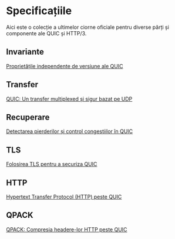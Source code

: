 # Specificațiile

Aici este o colecție a ultimelor ciorne oficiale pentru diverse părți și 
componente ale QUIC și HTTP/3.

## Invariante

[Proprietățile independente de versiune ale QUIC](https://tools.ietf.org/html/draft-ietf-quic-invariants-07)

## Transfer

[QUIC: Un transfer multiplexed și sigur bazat pe UDP](https://tools.ietf.org/html/draft-ietf-quic-transport-23)

## Recuperare

[Detectarea pierderilor și control congestiilor în QUIC](https://tools.ietf.org/html/draft-ietf-quic-recovery-23)

## TLS

[Folosirea TLS pentru a securiza QUIC](https://tools.ietf.org/html/draft-ietf-quic-tls-23)

## HTTP

[Hypertext Transfer Protocol (HTTP) peste QUIC](https://tools.ietf.org/html/draft-ietf-quic-http-22)

## QPACK

[QPACK: Compresia headere-lor HTTP peste QUIC](https://tools.ietf.org/html/draft-ietf-quic-qpack-09)

